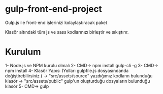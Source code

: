 # gulp-front-end-project
Gulp.js ile front-end işlerinizi kolaylaştıracak paket

Klasör altındaki tüm js ve sass kodlarınızı birleştir ve sıkıştırır.


# Kurulum
1- Node.js ve NPM kurulu olmalı
2- CMD-> npm install gulp-cli -g
3- CMD-> npm install
4- Klasör Yapısı (Yolları gulpfile.js dosyasındanda değiştirebilirsiniz.)
	-> "src/assets/source" yazdığımız kodların bulunduğu klasör
	-> "src/assets/public" gulp'un oluşturduğu dosyaların bulunduğu klasör
5- CMD-> gulp
